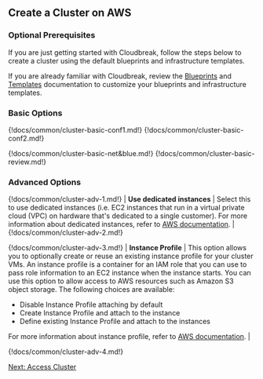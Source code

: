 ## Create a Cluster on AWS 

### Optional Prerequisites

If you are just getting started with Cloudbreak, follow the steps below to create a cluster using the default blueprints and infrastructure templates. 

If you are already familiar with Cloudbreak, review the [Blueprints](blueprints.md) and [Templates](templates-aws.md) documentation to customize your blueprints and infrastructure templates.

### Basic Options   

{!docs/common/cluster-basic-conf1.md!}
{!docs/common/cluster-basic-conf2.md!}

{!docs/common/cluster-basic-net&blue.md!}
{!docs/common/cluster-basic-review.md!}


### Advanced Options

{!docs/common/cluster-adv-1.md!}
| **Use dedicated instances** | Select this to use dedicated instances (i.e. EC2 instances that run in a virtual private cloud (VPC) on hardware that's dedicated to a single customer). For more information about dedicated instances, refer to [AWS documentation](http://docs.aws.amazon.com/AWSEC2/latest/UserGuide/dedicated-instance.html). |
{!docs/common/cluster-adv-2.md!}



{!docs/common/cluster-adv-3.md!} 
| **Instance Profile** | This option allows you to optionally create or reuse an existing instance profile for your cluster VMs. An instance profile is a container for an IAM role that you can use to pass role information to an EC2 instance when the instance starts. You can use this option to allow access to AWS resources such as Amazon S3 object storage. The following choices are available:<ul><li>Disable Instance Profile attaching by default</li><li>Create Instance Profile and attach to the instance</li><li>Define existing Instance Profile and attach to the instances</li></ul> For more information about instance profile, refer to [AWS documentation](http://docs.aws.amazon.com/IAM/latest/UserGuide/id_roles_use_switch-role-ec2_instance-profiles.html). |

{!docs/common/cluster-adv-4.md!}


<div class="next">
<a href="../aws-clusters-access/index.html">Next: Access Cluster</a>
</div>

